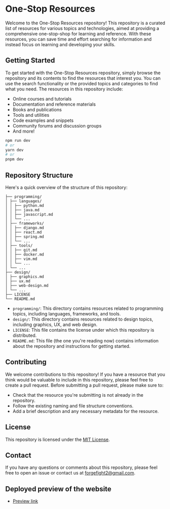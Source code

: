 # One-Stop Resources

Welcome to the One-Stop Resources repository! This repository is a curated list of resources for various topics and technologies, aimed at providing a comprehensive one-stop-shop for learning and reference. With these resources, you can save time and effort searching for information and instead focus on learning and developing your skills.

## Getting Started

To get started with the One-Stop Resources repository, simply browse the repository and its contents to find the resources that interest you. You can use the search functionality or the provided topics and categories to find what you need. The resources in this repository include:

- Online courses and tutorials
- Documentation and reference materials
- Books and publications
- Tools and utilities
- Code examples and snippets
- Community forums and discussion groups
- And more!

```bash
npm run dev
# or
yarn dev
# or
pnpm dev
```

## Repository Structure

Here's a quick overview of the structure of this repository:

```
├── programming/
│ ├── languages/
│ │ ├── python.md
│ │ ├── java.md
│ │ ├── javascript.md
│ │ └── ...
│ ├── frameworks/
│ │ ├── django.md
│ │ ├── react.md
│ │ ├── spring.md
│ │ └── ...
│ ├── tools/
│ │ ├── git.md
│ │ ├── docker.md
│ │ ├── vim.md
│ │ └── ...
│ └── ...
├── design/
│ ├── graphics.md
│ ├── ux.md
│ ├── web-design.md
│ └── ...
├── LICENSE
└── README.md
```


- `programming/`: This directory contains resources related to programming topics, including languages, frameworks, and tools.
- `design/`: This directory contains resources related to design topics, including graphics, UX, and web design.
- `LICENSE`: This file contains the license under which this repository is distributed.
- `README.md`: This file (the one you're reading now) contains information about the repository and instructions for getting started.

## Contributing

We welcome contributions to this repository! If you have a resource that you think would be valuable to include in this repository, please feel free to create a pull request. Before submitting a pull request, please make sure to:

- Check that the resource you're submitting is not already in the repository.
- Follow the existing naming and file structure conventions.
- Add a brief description and any necessary metadata for the resource.

## License

This repository is licensed under the [MIT License](https://github.com/Forge-Fight/One-Stop-Resources/blob/main/LICENSE).

## Contact

If you have any questions or comments about this repository, please feel free to open an issue or contact us at [forgefight2@gmail.com](mailto:your-forgefight2@gmail.com).

## Deployed preview of the website

- [Preview link](https://one-stop-resources.vercel.app/)

